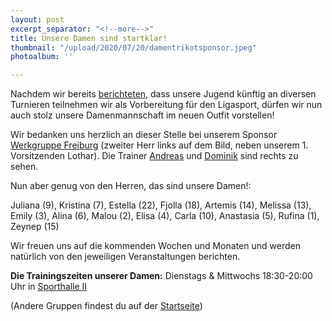 ```yaml
---
layout: post
excerpt_separator: "<!--more-->"
title: Unsere Damen sind startklar!
thumbnail: "/upload/2020/07/20/damentrikotsponsor.jpeg"
photoalbum: ''

---
```

Nachdem wir bereits [berichteten](/neues-outfit-fur-unsere-jugend/), dass unsere Jugend künftig an diversen Turnieren teilnehmen wir als Vorbereitung für den Ligasport, dürfen wir nun auch stolz unsere Damenmannschaft im neuen Outfit vorstellen!

Wir bedanken uns herzlich an dieser Stelle bei unserem Sponsor [Werkgruppe Freiburg](https://www.werkgruppe-freiburg.de/) (zweiter Herr links auf dem Bild, neben unserem 1. Vorsitzenden Lothar). Die Trainer [Andreas](mailto:andreas@vcmuellheim.de) und [Dominik](mailto:dominik@vcmuellheim.de) sind rechts zu sehen.

Nun aber genug von den Herren, das sind unsere Damen!:

Juliana (9), Kristina (7), Estella (22), Fjolla (18), Artemis (14), Melissa (13), Emily (3), Alina (6), Malou (2), Elisa (4), Carla (10), Anastasia (5), Rufina (1), Zeynep (15)

Wir freuen uns auf die kommenden Wochen und Monaten und werden natürlich von den jeweiligen Veranstaltungen berichten.

**Die Trainingszeiten unserer Damen:** Dienstags & Mittwochs 18:30-20:00 Uhr in [Sporthalle II](https://goo.gl/maps/g3XhvCS9gpR2)

(Andere Gruppen findest du auf der [Startseite](https://vcmuellheim.de/#mannschaften))